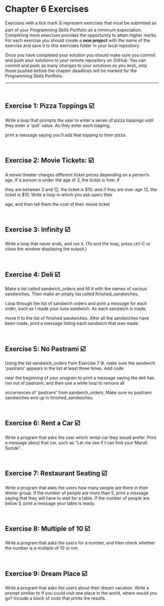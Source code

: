 # Chapter 6 Exercises

Exercises with a tick mark :ballot_box_with_check: represent exercises that must be submitted as part of your Programming Skills Portfolio as a minimum expectation. Completing more exercises provides the opportunity to attain higher marks. For each exercise you should create a _**new project**_ with the name of the exercise and save it to this exercises folder in your local repository.

Once you have completed your solution you should make sure you commit and push your solutions to your remote repository on GitHub. You can commit and push as many changes to your solutions as you wish, only those pushed before the chapter deadlines will be marked for the Programming Skills Portfolio.  

---
&nbsp;

## Exercise 1: Pizza Toppings :ballot_box_with_check:

Write a loop that prompts the user to enter a series of pizza toppings until they enter a 'quit' value. As they enter each topping,

print a message saying you’ll add that topping to their pizza.


&nbsp;
&nbsp;

## Exercise 2: Movie Tickets: :ballot_box_with_check:

A movie theater charges different ticket prices depending on a person’s age. If a person is under the age of 3, the ticket is free; if

they are between 3 and 12, the ticket is $10; and if they are over age 12, the ticket is $15. Write a loop in which you ask users their 

age, and then tell them the cost of their movie ticket

&nbsp;
&nbsp;

## Exercise 3: Infinity :ballot_box_with_check:

Write a loop that never ends, and run it. (To end the loop, press ctrl-C or close the window displaying the output.)

&nbsp;
&nbsp;

## Exercise 4: Deli :ballot_box_with_check:

Make a list called sandwich_orders and fill it with the names of various sandwiches. Then make an empty list called finished_sandwiches.

Loop through the list of sandwich orders and print a message for each order, such as I made your tuna sandwich. As each sandwich is made, 

move it to the list of finished sandwiches. After all the sandwiches have been made, print a message listing each sandwich that was made.

&nbsp;
&nbsp;

## Exercise 5: No Pastrami :ballot_box_with_check:

Using the list sandwich_orders from Exercise 7-8, make sure the sandwich 'pastrami' appears in the list at least three times. Add code

near the beginning of your program to print a message saying the deli has run out of pastrami, and then use a while loop to remove all 

occurrences of 'pastrami' from sandwich_orders. Make sure no pastrami sandwiches end up in finished_sandwiches.

&nbsp;
&nbsp;

## Exercise 6: Rent a Car :ballot_box_with_check:

Write a program that asks the user which rental car they would prefer. Print a message about that car, such as "Let me see if I can find your Maruti Suzuki".

&nbsp;
&nbsp;

## Exercise 7: Restaurant Seating :ballot_box_with_check:

Write a program that asks the users how many people are there in their dinner group. If the number of people are more than 5, print a message saying that they will have to wait for a table. If the number of people are below 5, print a message your table is ready.

&nbsp;
&nbsp;

## Exercise 8: Multiple of 10 :ballot_box_with_check:

Write a program that asks the users for a number, and then check whether the number is a multiple of 10 or not.

&nbsp;
&nbsp;

## Exercise 9: Dream Place :ballot_box_with_check:

Write a program that asks the users about their dream vacation. Write a prompt similiar to If you could visit one place in the world, where would you go? Include a block of code that prints the results.

&nbsp;
&nbsp;



